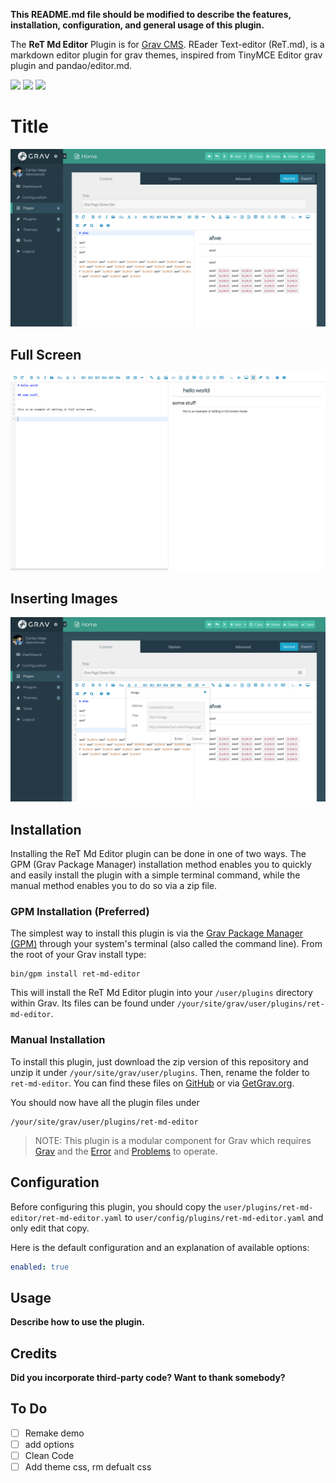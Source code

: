 <!-- HTML CODE-->
<link rel="stylesheet" type="text/css" href="https://carlosvegame.github.io/RET-Markdown-Plugin/docs/demo/style.css"/>


**This README.md file should be modified to describe the features, installation, configuration, and general usage of this plugin.**

The **ReT Md Editor** Plugin is for [Grav CMS](http://github.com/getgrav/grav). REader Text-editor (ReT.md), is a markdown editor plugin for grav themes, inspired from TinyMCE Editor grav plugin and pandao/editor.md.


<div class="slider-holder">
    <span id="slider-image-1"></span>
    <span id="slider-image-2"></span>
    <span id="slider-image-3"></span>
    <div class="image-holder">
        <img src="1.jpg" class="slider-image" />
        <img src="2.jpg" class="slider-image" />
        <img src="3.jpg" class="slider-image" />
    </div>
    <div class="button-holder">
        <a href="#slider-image-1" class="slider-change"></a>
        <a href="#slider-image-2" class="slider-change"></a>
        <a href="#slider-image-3" class="slider-change"></a>
    </div>
</div>



# Title
<img src="docs/img2.png" class="border1" alt="Main example of plugin"/>

## Full Screen
<img src="docs/img4.png" class="border2" alt="Full screen mode."/>


## Inserting Images
<img src="docs/img3.png" class="border2" alt="adding images using ReT Md Editor"/>




## Installation

Installing the ReT Md Editor plugin can be done in one of two ways. The GPM (Grav Package Manager) installation method enables you to quickly and easily install the plugin with a simple terminal command, while the manual method enables you to do so via a zip file.


### GPM Installation (Preferred)

The simplest way to install this plugin is via the [Grav Package Manager (GPM)](http://learn.getgrav.org/advanced/grav-gpm) through your system's terminal (also called the command line).  From the root of your Grav install type:

    bin/gpm install ret-md-editor

This will install the ReT Md Editor plugin into your `/user/plugins` directory within Grav. Its files can be found under `/your/site/grav/user/plugins/ret-md-editor`.

### Manual Installation

To install this plugin, just download the zip version of this repository and unzip it under `/your/site/grav/user/plugins`. Then, rename the folder to `ret-md-editor`. You can find these files on [GitHub](https://github.com/githubid/grav-plugin-ret-md-editor) or via [GetGrav.org](http://getgrav.org/downloads/plugins#extras).

You should now have all the plugin files under

    /your/site/grav/user/plugins/ret-md-editor

> NOTE: This plugin is a modular component for Grav which requires [Grav](http://github.com/getgrav/grav) and the [Error](https://github.com/getgrav/grav-plugin-error) and [Problems](https://github.com/getgrav/grav-plugin-problems) to operate.

## Configuration

Before configuring this plugin, you should copy the `user/plugins/ret-md-editor/ret-md-editor.yaml` to `user/config/plugins/ret-md-editor.yaml` and only edit that copy.

Here is the default configuration and an explanation of available options:

```yaml
enabled: true
```

## Usage

**Describe how to use the plugin.**

## Credits

**Did you incorporate third-party code? Want to thank somebody?**

## To Do

- [ ] Remake demo
- [ ] add options
- [ ] Clean Code
- [ ] Add theme css, rm defualt css
